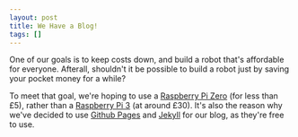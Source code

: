 ```yaml
---
layout: post
title: We Have a Blog!
tags: []
---
```


One of our goals is to keep costs down, and build a robot that's affordable for everyone. Afterall, shouldn't
it be possible to build a robot just by saving your pocket money for a while?

To meet that goal, we're hoping to use a [Raspberry Pi Zero](https://www.raspberrypi.org/products/pi-zero/)
(for less than £5), rather than a [Raspberry Pi 3](https://www.raspberrypi.org/products/raspberry-pi-3-model-b/)
(at around £30). It's also the reason why we've decided to use [Github Pages](https://pages.github.com/)
and [Jekyll](https://jekyllrb.com/) for our blog, as they're free to use.